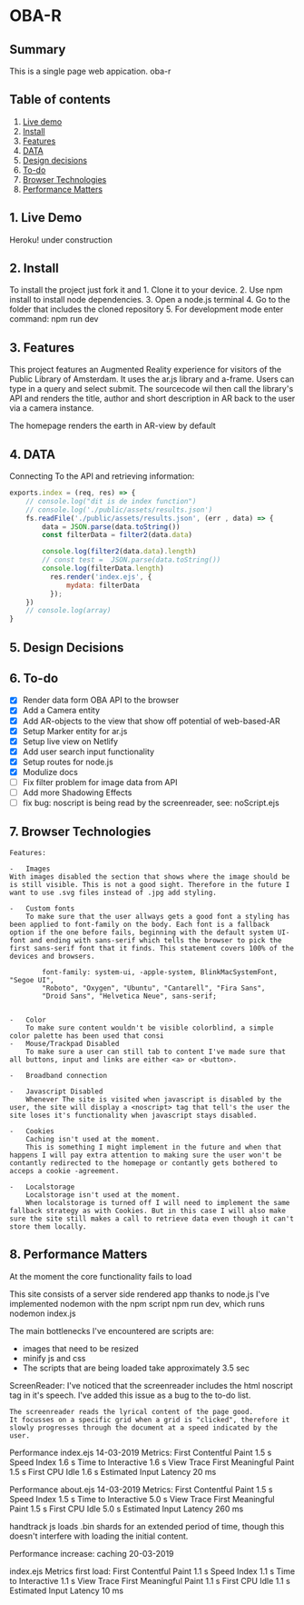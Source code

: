 # OBA-R

## Summary
This is a single page web appication. oba-r

## Table of contents
1. [Live demo](#1-Live-demo)
2. [Install](#2-Install)
3. [Features](#3-Features)
4. [DATA](#4-DATA)
5. [Design decisions](#5-Design-Decisions)
6. [To-do](#6-To-do)
7. [Browser Technologies](#7-Browser-Technologies)
8. [Performance Matters](#8-Performance-Matters)


## 1. Live Demo
<!-- https://oba-ar.netlify.com -->
Heroku! under construction


## 2. Install
To install the project just fork it and 1. Clone it to your device.
2. Use npm install to install node dependencies.
3. Open a node.js terminal
4. Go to the folder that includes the cloned repository
5. For development mode enter command: npm run dev 

## 3. Features
This project features an Augmented Reality experience for visitors of the Public Library of Amsterdam. It uses the ar.js library and a-frame. Users can type in a query and select submit. The sourcecode wil then call the library's API and renders the title, author and short description in AR back to the user via a camera instance. 

The homepage renders the earth in AR-view by default

<!-- ![With Camera Entity](StanOoms1.JPG)
![Without Camera Entity](StanOoms2.JPG)
![View After submitting a Query](StanOoms3.JPG)
![View After Selecting a object from the Query](StanOoms4.JPG) -->



## 4. DATA


Connecting To the API and retrieving information:
```js
exports.index = (req, res) => {
    // console.log("dit is de index function")
    // console.log('./public/assets/results.json')
    fs.readFile('./public/assets/results.json', (err , data) => {
        data = JSON.parse(data.toString())
        const filterData = filter2(data.data) 

        console.log(filter2(data.data).length)
        // const test =  JSON.parse(data.toString())
        console.log(filterData.length)
          res.render('index.ejs', {
              mydata: filterData
          });
    })
    // console.log(array)
}

```

## 5. Design Decisions


## 6. To-do
- [X] Render data form OBA API to the browser
- [X] Add a Camera entity
- [X] Add AR-objects to the view that show off potential of web-based-AR
- [X] Setup Marker entity for ar.js
- [X] Setup live view on Netlify
- [X] Add user search input functionality
- [X] Setup routes for node.js
- [X] Modulize docs
- [ ] Fix filter problem for image data from API
- [ ] Add more Shadowing Effects
- [ ] fix bug: noscript is being read by the screenreader, see: noScript.ejs 

## 7. Browser Technologies
    Features:

    -   Images
    With images disabled the section that shows where the image should be is still visible. This is not a good sight. Therefore in the future I want to use .svg files instead of .jpg add styling.
     
    -   Custom fonts
        To make sure that the user allways gets a good font a styling has been applied to font-family on the body. Each font is a fallback option if the one before fails, beginning with the default system UI-font and ending with sans-serif which tells the browser to pick the first sans-serif font that it finds. This statement covers 100% of the devices and browsers.

            font-family: system-ui, -apple-system, BlinkMacSystemFont, "Segoe UI",
            "Roboto", "Oxygen", "Ubuntu", "Cantarell", "Fira Sans",
            "Droid Sans", "Helvetica Neue", sans-serif;
            

    -   Color
        To make sure content wouldn't be visible colorblind, a simple color palette has been used that consi
    -   Mouse/Trackpad Disabled
        To make sure a user can still tab to content I've made sure that all buttons, input and links are either <a> or <button>.

    -   Broadband connection

    -   Javascript Disabled
        Whenever The site is visited when javascript is disabled by the user, the site will display a <noscript> tag that tell's the user the site loses it's functionality when javascript stays disabled.

    -   Cookies
    	Caching isn't used at the moment. 
        This is something I might implement in the future and when that happens I will pay extra attention to making sure the user won't be contantly redirected to the homepage or contantly gets bothered to acceps a cookie -agreement.

    -   Localstorage
        Localstorage isn't used at the moment.
        When localstorage is turned off I will need to implement the same fallback strategy as with Cookies. But in this case I will also make sure the site still makes a call to retrieve data even though it can't store them locally.


## 8. Performance Matters

At the moment the core functionality fails to load

This site consists of a server side rendered app thanks to node.js
I've implemented nodemon with the npm script npm run dev, which runs nodemon index.js

The main bottlenecks I've encountered are scripts are:
- images that need to be resized
- minify js and css
- The scripts that are being loaded take approximately 3.5 sec

ScreenReader: 
    I've noticed that the screenreader includes the html noscript tag in it's speech. I've added this issue as a bug to the to-do list.

    The screenreader reads the lyrical content of the page good. 
    It focusses on a specific grid when a grid is "clicked", therefore it slowly progresses through the document at a speed indicated by the user.
    
     




Performance index.ejs
14-03-2019
Metrics:
    First Contentful Paint
    1.5 s
    Speed Index
    1.6 s
    Time to Interactive
    1.6 s
    View Trace
    First Meaningful Paint
    1.5 s
    First CPU Idle
    1.6 s
    Estimated Input Latency
    20 ms


Performance about.ejs
14-03-2019
Metrics:
    First Contentful Paint
    1.5 s
    Speed Index
    1.5 s
    Time to Interactive
    5.0 s
    View Trace
    First Meaningful Paint
    1.5 s
    First CPU Idle
    5.0 s
    Estimated Input Latency
    260 ms

handtrack js loads .bin shards for an extended period of time, though this doesn't interfere with loading the initial content.

Performance increase: caching
20-03-2019

index.ejs
    Metrics first load:
        First Contentful Paint 
        1.1 s
        Speed Index
        1.1 s
        Time to Interactive
        1.1 s
        View Trace
        First Meaningful Paint
        1.1 s
        First CPU Idle
        1.1 s
        Estimated Input Latency
        10 ms


